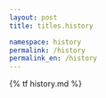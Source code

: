 ```yaml
---
layout: post
title: titles.history

namespace: history
permalink: /history
permalink_en: /history
---
```


{% tf history.md %}